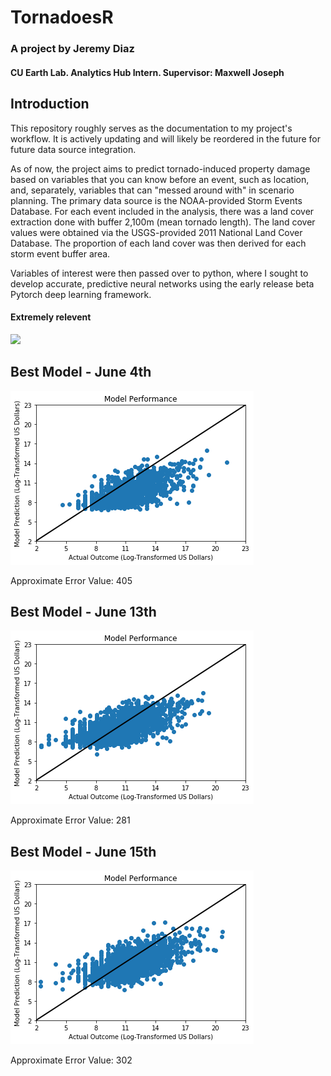 # TornadoesR

### A project by Jeremy Diaz
#### CU Earth Lab. Analytics Hub Intern. Supervisor: Maxwell Joseph

## Introduction

This repository roughly serves as the documentation to my project's workflow. It is actively updating and will likely be reordered in the future for future data source integration.

As of now, the project aims to predict tornado-induced property damage based on variables that you can know before an event, such as location, and, separately, variables that can "messed around with" in scenario planning. The primary data source is the NOAA-provided Storm Events Database. For each event included in the analysis, there was a land cover extraction done with buffer 2,100m (mean tornado length). The land cover values were obtained via the USGS-provided 2011 National Land Cover Database. The proportion of each land cover was then derived for each storm event buffer area.

Variables of interest were then passed over to python, where I sought to develop accurate, predictive neural networks using the early release beta Pytorch deep learning framework.

#### Extremely relevent

![](https://imgs.xkcd.com/comics/here_to_help.png)

## Best Model - June 4th

![](https://raw.githubusercontent.com/jdiaz4302/tornadoesr/master/images/best_model_june_4_2017.png)

Approximate Error Value: 405

## Best Model - June 13th

![](https://raw.githubusercontent.com/jdiaz4302/tornadoesr/master/images/best_model_june_13_2017.png)

Approximate Error Value: 281

## Best Model - June 15th

![](https://raw.githubusercontent.com/jdiaz4302/tornadoesr/master/images/best_model_june_15_2017.png)

Approximate Error Value: 302


